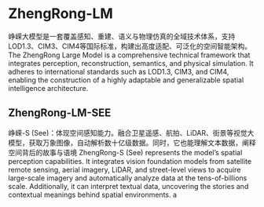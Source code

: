 # ZhengRong-LM
峥嵘大模型是一套覆盖感知、重建、语义与物理仿真的全域技术体系，支持LOD1.3、CIM3、CIM4等国际标准，构建出高度适配、可泛化的空间智能架构。
The ZhengRong Large Model is a comprehensive technical framework that integrates perception, reconstruction, semantics, and physical simulation. It adheres to international standards such as LOD1.3, CIM3, and CIM4, enabling the construction of a highly adaptable and generalizable spatial intelligence architecture.
## ZhengRong-LM-SEE
峥嵘-S (See)：体现空间感知能力。融合卫星遥感、航拍、LiDAR、街景等视觉大模型，获取万象图像，自动解析数十亿级数据。同时，它也能理解文本数据，阐释空间背后的故事与语境
ZhengRong-S (See) represents the model’s spatial perception capabilities. It integrates vision foundation models from satellite remote sensing, aerial imagery, LiDAR, and street-level views to acquire large-scale imagery and automatically analyze data at the tens-of-billions scale. Additionally, it can interpret textual data, uncovering the stories and contextual meanings behind spatial environments.
a
